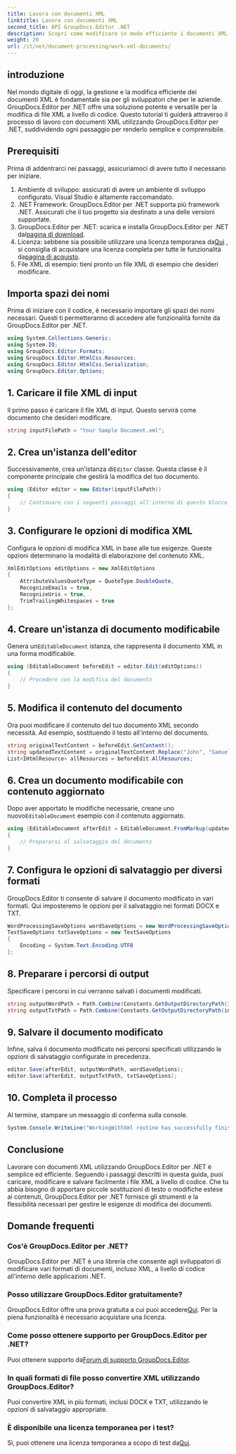 ```yaml
---
title: Lavora con documenti XML
linktitle: Lavora con documenti XML
second_title: API GroupDocs.Editor .NET
description: Scopri come modificare in modo efficiente i documenti XML utilizzando GroupDocs.Editor per .NET con la nostra guida passo passo, che copre tutti i passaggi e le opzioni essenziali.
weight: 20
url: /it/net/document-processing/work-xml-documents/
---
```

## introduzione
Nel mondo digitale di oggi, la gestione e la modifica efficiente dei documenti XML è fondamentale sia per gli sviluppatori che per le aziende. GroupDocs.Editor per .NET offre una soluzione potente e versatile per la modifica di file XML a livello di codice. Questo tutorial ti guiderà attraverso il processo di lavoro con documenti XML utilizzando GroupDocs.Editor per .NET, suddividendo ogni passaggio per renderlo semplice e comprensibile.
## Prerequisiti
Prima di addentrarci nei passaggi, assicuriamoci di avere tutto il necessario per iniziare.
1. Ambiente di sviluppo: assicurati di avere un ambiente di sviluppo configurato. Visual Studio è altamente raccomandato.
2. .NET Framework: GroupDocs.Editor per .NET supporta più framework .NET. Assicurati che il tuo progetto sia destinato a una delle versioni supportate.
3.  GroupDocs.Editor per .NET: scarica e installa GroupDocs.Editor per .NET dal[pagina di download](https://releases.groupdocs.com/editor/net/).
4.  Licenza: sebbene sia possibile utilizzare una licenza temporanea da[Qui](https://purchase.groupdocs.com/temporary-license/) , si consiglia di acquistare una licenza completa per tutte le funzionalità da[pagina di acquisto](https://purchase.groupdocs.com/buy).
5. File XML di esempio: tieni pronto un file XML di esempio che desideri modificare.
## Importa spazi dei nomi
Prima di iniziare con il codice, è necessario importare gli spazi dei nomi necessari. Questi ti permetteranno di accedere alle funzionalità fornite da GroupDocs.Editor per .NET.
```csharp
using System.Collections.Generic;
using System.IO;
using GroupDocs.Editor.Formats;
using GroupDocs.Editor.HtmlCss.Resources;
using GroupDocs.Editor.HtmlCss.Serialization;
using GroupDocs.Editor.Options;
```
## 1. Caricare il file XML di input
Il primo passo è caricare il file XML di input. Questo servirà come documento che desideri modificare.
```csharp
string inputFilePath = "Your Sample Document.xml";
```
## 2. Crea un'istanza dell'editor
 Successivamente, crea un'istanza di`Editor` classe. Questa classe è il componente principale che gestirà la modifica del tuo documento.
```csharp
using (Editor editor = new Editor(inputFilePath))
{
    // Continuare con i seguenti passaggi all'interno di questo blocco using
}
```
## 3. Configurare le opzioni di modifica XML
Configura le opzioni di modifica XML in base alle tue esigenze. Queste opzioni determinano la modalità di elaborazione del contenuto XML.
```csharp
XmlEditOptions editOptions = new XmlEditOptions
{
    AttributeValuesQuoteType = QuoteType.DoubleQuote,
    RecognizeEmails = true,
    RecognizeUris = true,
    TrimTrailingWhitespaces = true
};
```
## 4. Creare un'istanza di documento modificabile
 Genera un`EditableDocument` istanza, che rappresenta il documento XML in una forma modificabile.
```csharp
using (EditableDocument beforeEdit = editor.Edit(editOptions))
{
    // Procedere con la modifica del documento
}
```
## 5. Modifica il contenuto del documento
Ora puoi modificare il contenuto del tuo documento XML secondo necessità. Ad esempio, sostituendo il testo all'interno del documento.
```csharp
string originalTextContent = beforeEdit.GetContent();
string updatedTextContent = originalTextContent.Replace("John", "Samuel");
List<IHtmlResource> allResources = beforeEdit.AllResources;
```
## 6. Crea un documento modificabile con contenuto aggiornato
 Dopo aver apportato le modifiche necessarie, creane uno nuovo`EditableDocument` esempio con il contenuto aggiornato.
```csharp
using (EditableDocument afterEdit = EditableDocument.FromMarkup(updatedTextContent, allResources))
{
    // Prepararsi al salvataggio del documento
}
```
## 7. Configura le opzioni di salvataggio per diversi formati
GroupDocs.Editor ti consente di salvare il documento modificato in vari formati. Qui imposteremo le opzioni per il salvataggio nei formati DOCX e TXT.
```csharp
WordProcessingSaveOptions wordSaveOptions = new WordProcessingSaveOptions(WordProcessingFormats.Docx);
TextSaveOptions txtSaveOptions = new TextSaveOptions
{
    Encoding = System.Text.Encoding.UTF8
};
```
## 8. Preparare i percorsi di output
Specificare i percorsi in cui verranno salvati i documenti modificati.
```csharp
string outputWordPath = Path.Combine(Constants.GetOutputDirectoryPath(inputFilePath), Path.GetFileNameWithoutExtension(inputFilePath) + ".docx");
string outputTxtPath = Path.Combine(Constants.GetOutputDirectoryPath(inputFilePath), Path.GetFileNameWithoutExtension(inputFilePath) + ".txt");
```
## 9. Salvare il documento modificato
Infine, salva il documento modificato nei percorsi specificati utilizzando le opzioni di salvataggio configurate in precedenza.
```csharp
editor.Save(afterEdit, outputWordPath, wordSaveOptions);
editor.Save(afterEdit, outputTxtPath, txtSaveOptions);
```
## 10. Completa il processo
Al termine, stampare un messaggio di conferma sulla console.
```csharp
System.Console.WriteLine("WorkingWithXml routine has successfully finished");
```
## Conclusione
Lavorare con documenti XML utilizzando GroupDocs.Editor per .NET è semplice ed efficiente. Seguendo i passaggi descritti in questa guida, puoi caricare, modificare e salvare facilmente i file XML a livello di codice. Che tu abbia bisogno di apportare piccole sostituzioni di testo o modifiche estese ai contenuti, GroupDocs.Editor per .NET fornisce gli strumenti e la flessibilità necessari per gestire le esigenze di modifica dei documenti.
## Domande frequenti
### Cos'è GroupDocs.Editor per .NET?
GroupDocs.Editor per .NET è una libreria che consente agli sviluppatori di modificare vari formati di documenti, incluso XML, a livello di codice all'interno delle applicazioni .NET.
### Posso utilizzare GroupDocs.Editor gratuitamente?
 GroupDocs.Editor offre una prova gratuita a cui puoi accedere[Qui](https://releases.groupdocs.com/). Per la piena funzionalità è necessario acquistare una licenza.
### Come posso ottenere supporto per GroupDocs.Editor per .NET?
 Puoi ottenere supporto da[Forum di supporto GroupDocs.Editor](https://forum.groupdocs.com/c/editor/20).
### In quali formati di file posso convertire XML utilizzando GroupDocs.Editor?
Puoi convertire XML in più formati, inclusi DOCX e TXT, utilizzando le opzioni di salvataggio appropriate.
### È disponibile una licenza temporanea per i test?
 Sì, puoi ottenere una licenza temporanea a scopo di test da[Qui](https://purchase.groupdocs.com/temporary-license/).
